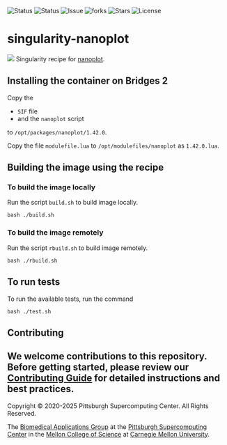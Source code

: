 ![Status](https://github.com/pscedu/singularity-nanoplot/actions/workflows/main.yml/badge.svg)
![Status](https://github.com/pscedu/singularity-nanoplot/actions/workflows/pretty.yml/badge.svg)
![Issue](https://img.shields.io/github/issues/pscedu/singularity-nanoplot)
![forks](https://img.shields.io/github/forks/pscedu/singularity-nanoplot)
![Stars](https://img.shields.io/github/stars/pscedu/singularity-nanoplot)
![License](https://img.shields.io/github/license/pscedu/singularity-nanoplot)

# singularity-nanoplot
![](https://github.com/wdecoster/NanoPlot/blob/master/examples/scaled_Log_Downsampled_LengthvsQualityScatterPlot_kde.png)
Singularity recipe for [nanoplot](https://github.com/wdecoster/NanoPlot).

## Installing the container on Bridges 2
Copy the

* `SIF` file
* and the `nanoplot` script

to `/opt/packages/nanoplot/1.42.0`.

Copy the file `modulefile.lua` to `/opt/modulefiles/nanoplot` as `1.42.0.lua`.

## Building the image using the recipe

### To build the image locally
Run the script `build.sh` to build image locally.

```
bash ./build.sh
````

### To build the image remotely
Run the script `rbuild.sh` to build image remotely.

```
bash ./rbuild.sh
```

## To run tests
To run the available tests, run the command

```
bash ./test.sh
```
## Contributing
We welcome contributions to this repository. Before getting started, please review our [Contributing Guide](https://raw.githubusercontent.com/pscedu/singularity-report/refs/heads/main/CONTRIBUTING.md) for detailed instructions and best practices.
---
Copyright © 2020-2025 Pittsburgh Supercomputing Center. All Rights Reserved.

The [Biomedical Applications Group](https://www.psc.edu/biomedical-applications/) at the [Pittsburgh Supercomputing Center](http://www.psc.edu) in the [Mellon College of Science](https://www.cmu.edu/mcs/) at [Carnegie Mellon University](http://www.cmu.edu).

